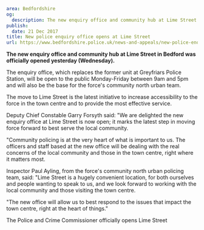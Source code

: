 ```yaml
area: Bedfordshire
og:
  description: The new enquiry office and community hub at Lime Street in Bedford was officially opened yesterday (Wednesday).
publish:
  date: 21 Dec 2017
title: New police enquiry office opens at Lime Street
url: https://www.bedfordshire.police.uk/news-and-appeals/new-police-enquiry-office-opens-Lime-Street
```

**The new enquiry office and community hub at Lime Street in Bedford was officially opened yesterday (Wednesday).**

The enquiry office, which replaces the former unit at Greyfriars Police Station, will be open to the public Monday-Friday between 9am and 5pm and will also be the base for the force's community north urban team.

The move to Lime Street is the latest initiative to increase accessibility to the force in the town centre and to provide the most effective service.

Deputy Chief Constable Garry Forsyth said: "We are delighted the new enquiry office at Lime Street is now open; it marks the latest step in moving force forward to best serve the local community.

"Community policing is at the very heart of what is important to us. The officers and staff based at the new office will be dealing with the real concerns of the local community and those in the town centre, right where it matters most.

Inspector Paul Ayling, from the force's community north urban policing team, said: "Lime Street is a hugely convenient location, for both ourselves and people wanting to speak to us, and we look forward to working with the local community and those visiting the town centre.

"The new office will allow us to best respond to the issues that impact the town centre, right at the heart of things."

The Police and Crime Commissioner officially opens Lime Street
